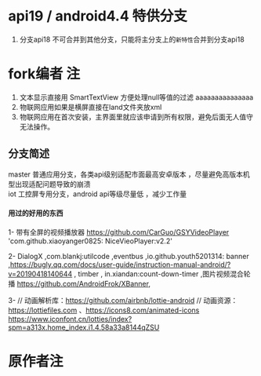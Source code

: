 # api19 / android4.4 特供分支
1. 分支api18 不可合并到其他分支，只能将主分支上的`新特性`合并到分支api18 

# fork编者 注
1. 文本显示直接用 SmartTextView  方便处理null等值的过滤      aaaaaaaaaaaaaaa
2. 物联网应用如果是横屏直接在land文件夹放xml
3. 物联网应用在首次安装，主界面里就应该申请到所有权限，避免后面无人值守 无法操作。

## 分支简述

master 普通应用分支，各类api级别适配市面最高安卓版本 ，尽量避免高版本机型出现适配问题导致的崩溃  
iot 工控屏专用分支，android api等级尽量低 ，减少工作量

#### 用过的好用的东西

1- 带有全屏的视频播放器   https://github.com/CarGuo/GSYVideoPlayer    'com.github.xiaoyanger0825:
NiceVieoPlayer:v2.2'

2- DialogX ,com.blankj:utilcode ,eventbus ,io.github.youth5201314:
banner  ,https://bugly.qq.com/docs/user-guide/instruction-manual-android/?v=20190418140644  , timber  ,
in.xiandan:count-down-timer  ,图片视频混合轮播 https://github.com/AndroidFrok/XBanner,

3- // 动画解析库：https://github.com/airbnb/lottie-android
// 动画资源：https://lottiefiles.com
、https://icons8.com/animated-icons https://www.iconfont.cn/lotties/index?spm=a313x.home_index.i1.4.58a33a8144qZSU
# 原作者注  